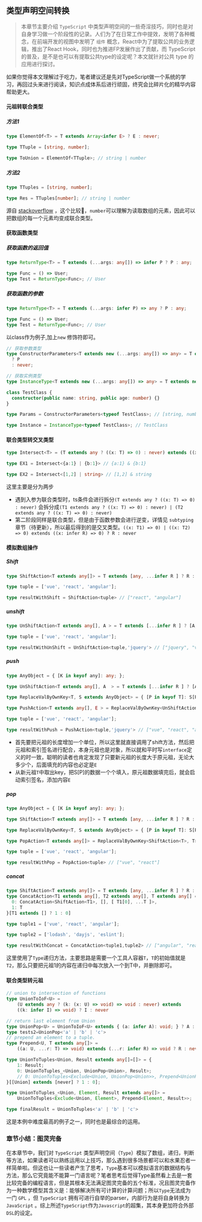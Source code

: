 ## 类型声明空间转换

>  本章节主要介绍 `TypeScript` 中类型声明空间的一些奇淫技巧，同时也是对自身学习做一个阶段性的记录。人们为了在日常工作中提效，发明了各种概念，在前端开发的视图中发明了 `组件` 概念，React中为了提取公共的业务逻辑，推出了React Hook，同时也为推进FP发展作出了贡献，而 TypeScript 的普及，是不是也可以有提取公共type的设定呢？本文就针对公共 type 的应用进行探讨。

如果你觉得本文理解过于吃力，笔者建议还是先对TypeScript做一个系统的学习，再回过头来进行阅读，知识点成体系后进行顽固，终究会比碎片化的精华内容帮助更大。

#### 元祖转联合类型

##### 方法1

```typescript
type ElementOf<T> = T extends Array<infer E> ? E : never;

type TTuple = [string, number];

type ToUnion = ElementOf<TTuple>; // string | number
```

##### 方法2

```typescript
type TTuples = [string, number];

type Res = TTuples[number]; // string | number
```

源自 [stackoverflow](https://stackoverflow.com/questions/44480644/string-union-to-string-array/45486495#45486495) ，这个比较🐂，`number`可以理解为读取数组的元素，因此可以把数组的每一个元素均变成联合类型。



#### 获取函数类型

##### 获取函数的返回值

```typescript
type ReturnType<T> = T extends (...args: any[]) => infer P ? P : any;

type Func = () => User;
type Test = ReturnType<Func>; // User
```

##### 获取函数的参数

```typescript
type ReturnType<T> = T extends (...args: infer P) => any ? P : any;

type Func = () => User;
type Test = ReturnType<Func>; // User
```

以class作为例子,加上`new` 修饰符即可。

```typescript
// 获取参数类型
type ConstructorParameters<T extends new (...args: any[]) => any> = T extends new (...args: infer P) => any
  ? P
  : never;

// 获取实例类型
type InstanceType<T extends new (...args: any[]) => any> = T extends new (...args: any[]) => infer R ? R : any;

class TestClass {
  constructor(public name: string, public age: number) {}
}

type Params = ConstructorParameters<typeof TestClass>; // [string, number]

type Instance = InstanceType<typeof TestClass>; // TestClass
```



#### 联合类型转交叉类型

```typescript
type Intersect<T> = (T extends any ? ((x: T) => 0) : never) extends ((x: infer R) => 0) ? R : never

type EX1 = Intersect<{a:1} | {b:1}> // {a:1} & {b:1}

type EX2 = Intersect<[1,2] | string> // [1,2] & string
```

这里主要是分为两步

- 遇到入参为联合类型时，ts条件会进行拆分`(T extends any ? ((x: T) => 0) : never)` 会拆分成`(T1 extends any ? ((x: T) => 0) : never) | (T2 extends any ? ((x: T) => 0) : never) `
- 第二阶段同样是联合类型，但是由于函数参数会进行逆变，详情见 `subtyping` 章节（待更新），所以最后得到的是交叉类型。`((x: T1) => 0) | ((x: T2) => 0) extends ((x: infer R) => 0) ? R : never  `



#### 模拟数组操作

##### Shift

```typescript
type ShiftAction<T extends any[]> = T extends [any, ...infer R ] ? R : never

type tuple = ['vue', 'react', 'angular'];

type resultWithShift = ShiftAction<tuple> // ["react", "angular"]
```

##### unshift

```typescript
type UnShiftAction<T extends any[], A > = T extends [...infer R ] ? [A,...R] : never

type tuple = ['vue', 'react', 'angular'];

type resultWithUnShift = UnShiftAction<tuple,'jquery'> // ["jquery", "vue", "react", "angular"]
```

##### push

```typescript
type AnyObject = { [K in keyof any]: any; };

type UnShiftAction<T extends any[], A  > = T extends [...infer R ] ? [A,...R] : never

type ReplaceValByOwnKey<T, S extends AnyObject> = { [P in keyof T]: S[P] };

type PushAction<T extends any[], E > = ReplaceValByOwnKey<UnShiftAction<T, any>, T & { [k: string]: E }>;

type tuple = ['vue', 'react', 'angular'];

type resultWithPush = PushAction<tuple,'jquery'> // ["vue", "react", "angular", "jquery"]
```

- 首先要把元祖的长度增加一个单位，所以这里就直接调用了shift方法，然后把元祖和索引签名进行配合，本身元祖也是对象，所以就和平时写`interface`定义的时一致，聪明的读者也肯定发现了只要新元祖的长度大于原元祖，无论大多少个，后面填充的内容也必定是`E`
- 从新元祖`T`中取出key，把S[P]的数据一个个填入，原元祖数据填完后，就会启动索引签名，添加内容`E`

##### pop

```typescript
type AnyObject = { [K in keyof any]: any; };

type ShiftAction<T extends any[]> = T extends [any, ...infer R ] ? R : never

type ReplaceValByOwnKey<T, S extends AnyObject> = { [P in keyof T]: S[P] };

type PopAction<T extends any[]> = ReplaceValByOwnKey<ShiftAction<T>, T>;

type tuple = ['vue', 'react', 'angular'];

type resultWithPop = PopAction<tuple> // ["vue", "react"]
```

##### concat

```typescript
type ShiftAction<T extends any[]> = T extends [any, ...infer R ] ? R : never
type ConcatAction<T1 extends any[], T2 extends any[], T extends any[] = T2 > = {
  0: ConcatAction<ShiftAction<T1>, [], [ T1[0], ...T ]>,
  1: T
}[T1 extends [] ? 1 : 0]

type tuple1 = ['vue', 'react', 'angular'];

type tuple2 = ['lodash', 'dayjs', 'eslint'];

type resultWithConcat = ConcatAction<tuple1,tuple2> // ["angular", "react", "vue", "lodash", "dayjs", "eslint"]
```

这里使用了`Type`递归方法，主要思路是需要一个工具人容器`T`，`T`的初始值就是`T2`，那么只要把元祖1的内容在递归中每次放入一个到T中，并删除即可。

#### 联合类型转元祖
```typescript
// union to intersection of functions
type UnionToIoF<U> =
    (U extends any ? (k: (x: U) => void) => void : never) extends
    ((k: infer I) => void) ? I : never

// return last element from Union
type UnionPop<U> = UnionToIoF<U> extends { (a: infer A): void; } ? A : never;
type tests2=UnionPop<'a' | 'b' | 'c'>
// prepend an element to a tuple.
type Prepend<U, T extends any[]> =
    ((a: U, ...r: T) => void) extends (...r: infer R) => void ? R : never;

type UnionToTuples<Union, Result extends any[]=[]> = {
    1: Result;
    0: UnionToTuples_<Union, UnionPop<Union>, Result>;
    // 0: UnionToTuples<Exclude<Union, UnionPop<Union>>, Prepend<UnionPop<Union>, Result>>
}[[Union] extends [never] ? 1 : 0];

type UnionToTuples_<Union, Element, Result extends any[]> =
    UnionToTuples<Exclude<Union, Element>, Prepend<Element, Result>>;

type finalResult = UnionToTuples<'a' | 'b' | 'c'>
```
这是本例中难度最高的例子之一，同时也是最综合的运用。
### 章节小结：图灵完备

在本章节中，我们对 `TypeScript` 类型声明空间（`Type`）模拟了数组，递归，判断等方法，如果读者可以熟练运用以上技巧，那么遇到很多场景都可以和水果忍者一样简单啦。但这也让一些读者产生了思考，`Type`基本可以模拟语言的数据结构与方法，那么它究竟能不能算一门语言呢？笔者思考后觉得Type虽然看上去是一套比较完备的编程语言，但是其根本无法满足图灵完备的五个标准，况且图灵完备作为一种数学模型其含义是：能够解决所有可计算的计算问题；所以`Type`无法成为一门 `GPL` ，但 `TypeScript` 拥有可进行自举的parser，内部行为是将自身转换为 `JavaScript` 。综上所述`TypeScript`作为`Javascript`的超集，其本身更加符合外部`DSL`的设定。

